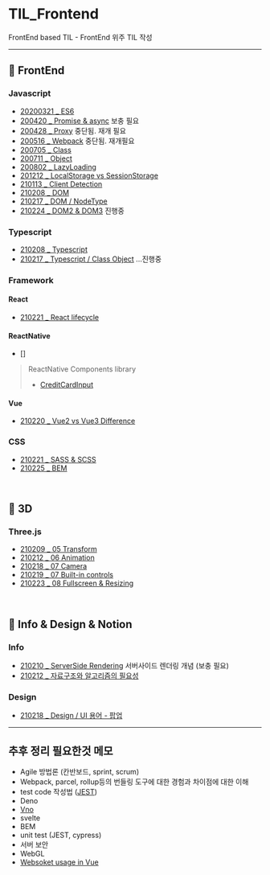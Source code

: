 # TIL_Frontend
FrontEnd based TIL - FrontEnd 위주 TIL 작성

------------------

## 🥨 FrontEnd
### Javascript
* [20200321 _ ES6](https://github.com/dmsdl950823/TIL_FrontEnd/blob/master/Javascript/%20200321_ES6.md)
* [200420 _ Promise & async](https://github.com/dmsdl950823/TIL_FrontEnd/blob/master/Javascript/Javascript/200420_Promise%20&%20async.md) 보충 필요
* [200428 _ Proxy](https://github.com/dmsdl950823/TIL_FrontEnd/blob/master/Javascript/Javascript/200428_Proxy.md) 중단됨. 재개 필요
* [200516 _ Webpack](https://github.com/dmsdl950823/TIL_FrontEnd/blob/master/Javascript/Javascript/200516_Webpack.md) 중단됨. 재개필요
* [200705 _ Class](https://github.com/dmsdl950823/TIL_FrontEnd/blob/master/Javascript/Javascript/200705_Class.md)
* [200711 _ Object](https://github.com/dmsdl950823/TIL_FrontEnd/blob/master/Javascript/Javascript/200711_Object.md)
* [200802 _ LazyLoading](https://github.com/dmsdl950823/TIL_FrontEnd/blob/master/Javascript/Javascript/200802_LazyLoading.md)
* [201212 _ LocalStorage vs SessionStorage](https://github.com/dmsdl950823/TIL_FrontEnd/blob/master/Javascript/Javascript/201212%20LocalStorage%20vs%20SessionStorage.md)
* [210113 _ Client Detection](https://github.com/dmsdl950823/TIL_FrontEnd/blob/master/Javascript/210113_Client%20Detection.md)
* [210208 _ DOM](https://github.com/dmsdl950823/TIL/blob/master/Javascript/DOM/210208_DOM.md)
* [210217 _ DOM / NodeType](https://github.com/dmsdl950823/TIL/blob/master/Javascript/DOM/210217_Node%20Type.md)
* [210224 _ DOM2 & DOM3](https://github.com/dmsdl950823/TIL_FrontEnd/blob/master/Javascript/210224_DOM2%20%26%20DOM3.md) 진행중

### Typescript
* [210208 _ Typescript](https://github.com/dmsdl950823/TIL/blob/master/Typescript/Typescript_Handbook_sum.md)  
* [210217 _ Typescript / Class Object](https://github.com/dmsdl950823/TIL/blob/master/Typescript/210217_Class%20Object.md) ...진행중

### Framework
#### React
* [210221 _ React lifecycle](https://github.com/dmsdl950823/TIL_FrontEnd/blob/master/FrameWork/React/210221_React%20lifecycle.md)

#### ReactNative
* []

> ReactNative Components library
> * [CreditCardInput](https://github.com/sbycrosz/react-native-credit-card-input)

#### Vue
* [210220 _ Vue2 vs Vue3 Difference](https://github.com/dmsdl950823/TIL_FrontEnd/blob/master/FrameWork/Vue3/210220_Vue2%20vs%20Vue3%20Difference.md)


### CSS
* [210221 _ SASS & SCSS](https://github.com/dmsdl950823/TIL_FrontEnd/blob/master/CSS/CSS-preprocessor/210221_SASS%20%26%20SCSS.md)
* [210225 _ BEM](https://github.com/dmsdl950823/TIL_FrontEnd/blob/master/CSS/210225_BEM.md)

<br>

## 🥨 3D
### Three.js
* [210209 _ 05 Transform](https://github.com/dmsdl950823/TIL/blob/master/3D/threejs/210209_05%20Transform.md)
* [210212 _ 06 Animation](https://github.com/dmsdl950823/TIL/blob/master/3D/threejs/210212_06%20animation.md)
* [210218 _ 07 Camera](https://github.com/dmsdl950823/TIL_FrontEnd/blob/master/3D/threejs/210218_07%20Camera.md)
* [210219 _ 07 Built-in controls](https://github.com/dmsdl950823/TIL_FrontEnd/blob/master/3D/threejs/210219_07%20Built-in%20controls.md)
* [210223 _ 08 Fullscreen & Resizing](https://github.com/dmsdl950823/TIL_FrontEnd/blob/master/3D/threejs/210223_08%20Fullscreen%20&%20Resizing.md)



<br>

## 🥨 Info & Design & Notion
### Info
* [210210 _ ServerSide Rendering](https://github.com/dmsdl950823/TIL/blob/master/Notion/ServerSide%20Rendering.md) 서버사이드 렌더링 개념 (보충  필요)
* [210212 _ 자료구조와 알고리즘의 필요성](https://github.com/dmsdl950823/TIL_FrontEnd/blob/master/Notion/210212_%EC%9E%90%EB%A3%8C%EA%B5%AC%EC%A1%B0%EC%99%80%20%EC%95%8C%EA%B3%A0%EB%A6%AC%EC%A6%98%EC%9D%98%20%ED%95%84%EC%9A%94%EC%84%B1.md)

### Design
* [210218 _ Design / UI 용어 - 팝업](https://github.com/dmsdl950823/TIL_FrontEnd/blob/master/Notion/Design/210218_UI%20%EC%9A%A9%EC%96%B4%20-%20%ED%8C%9D%EC%97%85.md)

---------------------------

## 추후 정리 필요한것 메모
* Agile 방법론 (칸반보드, sprint, scrum)
* Webpack, parcel, rollup등의 번들링 도구에 대한 경험과 차이점에 대한 이해
* test code 작성법 ([JEST](https://medium.com/@jinseok.choi/jest%EB%A5%BC-%EC%9D%B4%EC%9A%A9%ED%95%9C-unit-test-%EC%A0%81%EC%9A%A9%EA%B8%B0-420049c16cc8))
* Deno
* [Vno](https://deno.land/x/vno@v1.0.5)
* svelte
* BEM
* unit test (JEST, cypress)
* 서버 보안
* WebGL
* [Websoket usage in Vue](https://masteringjs.io/tutorials/vue/vue-websocket)
